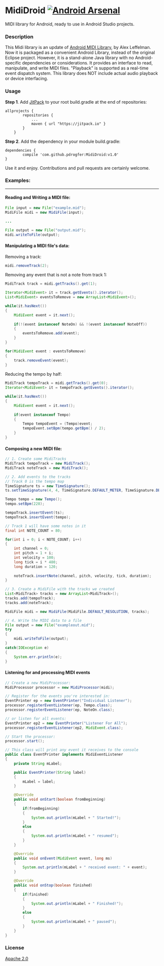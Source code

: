 # MidiDroid [![Android Arsenal](https://img.shields.io/badge/Android%20Arsenal-MidiDroid-green.svg?style=true)](https://android-arsenal.com/details/1/4195)
MIDI library for Android, ready to use in Android Studio projects.

### Description
This Midi library is an update of [Android MIDI Library](https://github.com/LeffelMania/android-midi-lib), by Alex Leffelman.
Now it is packaged as a convenient Android Library, instead of the original Eclipse project. However, it is a stand-alone Java library with no Android-specific dependencies or considerations. It provides an interface to read, manipulate, and write MIDI files. "Playback" is supported as a real-time event dispatch system. This library does NOT include actual audio playback or device interfacing.

### Usage
**Step 1**. Add [JitPack](https://jitpack.io/) to your root build.gradle at the end of repositories:
```
allprojects {
		repositories {
			...
			maven { url "https://jitpack.io" }
		}
	}
```
**Step 2**. Add the dependency in your module build.gradle:
```
dependencies {
        compile 'com.github.pdrogfer:MidiDroid:v1.0'
}
```
Use it and enjoy. Contributions and pull requests are certainly welcome.

 
### Examples:
----
#### Reading and Writing a MIDI file:
```java
File input = new File("example.mid");
MidiFile midi = new MidiFile(input);

...

File output = new File("output.mid");
midi.writeToFile(output);
```

#### Manipulating a MIDI file's data:
Removing a track:
```java
midi.removeTrack(2);
```

Removing any event that is not a note from track 1:
```java
MidiTrack track = midi.getTracks().get(1);

Iterator<MidiEvent> it = track.getEvents().iterator();
List<MidiEvent> eventsToRemove = new ArrayList<MidiEvent>();

while(it.hasNext())
{
    MidiEvent event = it.next();
    
    if(!(event instanceof NoteOn) && !(event instanceof NoteOff))
    {
        eventsToRemove.add(event);
    }
}

for(MidiEvent event : eventsToRemove)
{
    track.removeEvent(event);
}
```

Reducing the tempo by half:
```java
MidiTrack tempoTrack = midi.getTracks().get(0);
Iterator<MidiEvent> it = tempoTrack.getEvents().iterator();

while(it.hasNext())
{
    MidiEvent event = it.next();
    
    if(event instanceof Tempo)
    {
        Tempo tempoEvent = (Tempo)event;
        tempoEvent.setBpm(tempo.getBpm() / 2);
    }
}
```

#### Composing a new MIDI file:
```java
// 1. Create some MidiTracks
MidiTrack tempoTrack = new MidiTrack();
MidiTrack noteTrack = new MidiTrack();

// 2. Add events to the tracks
// Track 0 is the tempo map
TimeSignature ts = new TimeSignature();
ts.setTimeSignature(4, 4, TimeSignature.DEFAULT_METER, TimeSignature.DEFAULT_DIVISION);

Tempo tempo = new Tempo();
tempo.setBpm(228);

tempoTrack.insertEvent(ts);
tempoTrack.insertEvent(tempo);

// Track 1 will have some notes in it
final int NOTE_COUNT = 80;

for(int i = 0; i < NOTE_COUNT; i++)
{
    int channel = 0;
    int pitch = 1 + i;
    int velocity = 100;
    long tick = i * 480;
    long duration = 120;
    
    noteTrack.insertNote(channel, pitch, velocity, tick, duration);
}

// 3. Create a MidiFile with the tracks we created
List<MidiTrack> tracks = new ArrayList<MidiTrack>();
tracks.add(tempoTrack);
tracks.add(noteTrack);

MidiFile midi = new MidiFile(MidiFile.DEFAULT_RESOLUTION, tracks);

// 4. Write the MIDI data to a file
File output = new File("exampleout.mid");
try
{
    midi.writeToFile(output);
}
catch(IOException e)
{
    System.err.println(e);
}
```

#### Listening for and processing MIDI events
```java
// Create a new MidiProcessor:
MidiProcessor processor = new MidiProcessor(midi);

// Register for the events you're interested in:
EventPrinter ep = new EventPrinter("Individual Listener");
processor.registerEventListener(ep, Tempo.class);
processor.registerEventListener(ep, NoteOn.class);

// or listen for all events:
EventPrinter ep2 = new EventPrinter("Listener For All");
processor.registerEventListener(ep2, MidiEvent.class);

// Start the processor:
processor.start();
```
```java
// This class will print any event it receives to the console
public class EventPrinter implements MidiEventListener
{
    private String mLabel;

    public EventPrinter(String label)
    {
        mLabel = label;
    }

    @Override
    public void onStart(boolean fromBeginning)
    {
        if(fromBeginning)
        {
            System.out.println(mLabel + " Started!");
        }
        else
        {
            System.out.println(mLabel + " resumed");
        }
    }

    @Override
    public void onEvent(MidiEvent event, long ms)
    {
        System.out.println(mLabel + " received event: " + event);
    }

    @Override
    public void onStop(boolean finished)
    {
        if(finished)
        {
            System.out.println(mLabel + " Finished!");
        }
        else
        {
            System.out.println(mLabel + " paused");
        }
    }
}
```



### License
[Apache 2.0](http://www.apache.org/licenses/LICENSE-2.0)
